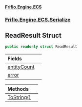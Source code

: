 #### [Friflo.Engine.ECS](index.md 'index')
### [Friflo.Engine.ECS.Serialize](Friflo.Engine.ECS.Serialize.md 'Friflo.Engine.ECS.Serialize')

## ReadResult Struct

```csharp
public readonly struct ReadResult
```

| Fields | |
| :--- | :--- |
| [entityCount](ReadResult.entityCount.md 'Friflo.Engine.ECS.Serialize.ReadResult.entityCount') | |
| [error](ReadResult.error.md 'Friflo.Engine.ECS.Serialize.ReadResult.error') | |

| Methods | |
| :--- | :--- |
| [ToString()](ReadResult.ToString().md 'Friflo.Engine.ECS.Serialize.ReadResult.ToString()') | |
